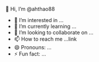 👋 Hi, I’m @ahthao88
- 👀 I’m interested in ...
- 🌱 I’m currently learning ...
- 💞️ I’m looking to collaborate on ...
- 📫 How to reach me ...link
- 😄 Pronouns: ...
- ⚡ Fun fact: ...

<!---
ahthao88/ahthao88 is a ✨ special ✨ repository because its `README.md` (this file) appears on your GitHub profile.
You can click the Preview link to take a look at your changes.
--->

